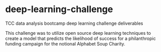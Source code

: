 # deep-learning-challenge
TCC data analysis bootcamp deep learning challenge deliverables

This challenge was to utilize open source deep learning techniques to create a model that predicts the likelihood of success for a philanthropic funding campaign for the notional Alphabet Soup Charity.

